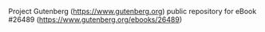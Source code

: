 Project Gutenberg (https://www.gutenberg.org) public repository for eBook #26489 (https://www.gutenberg.org/ebooks/26489)
